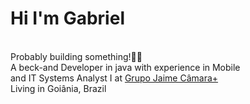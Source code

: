 
<h1>Hi I'm Gabriel</h1>
<br>Probably building something!🧑‍💻
<br> A beck-and Developer in java with experience in Mobile 
<br> and IT Systems Analyst I at 
<a href="http://brazil.mom-gmr.org/en/owners/companies/detail/company/company/show/grupo-jaime-camara/" rel="nofollow">Grupo Jaime Câmara+</a>
<br>Living in Goiânia, Brazil
